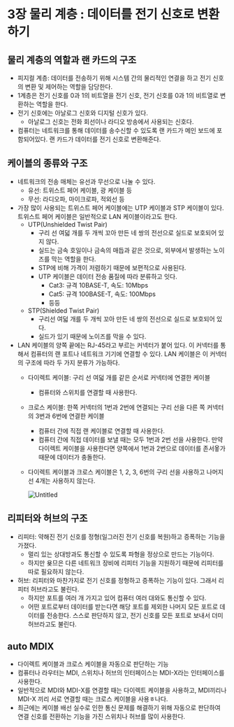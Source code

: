 # 3장 물리 계층 : 데이터를 전기 신호로 변환하기

## 물리 계층의 역할과 랜 카드의 구조

- 피지컬 계층: 데이터를 전송하기 위해 시스템 간의 물리적인 연결을 하고 전기 신호의 변환 및 제어하는 역할을 담당한다.
- 1계층은 전기 신호를 0과 1의 비트열을 전기 신호, 전기 신호를 0과 1의 비트열로 변환하는 역할을 한다.
- 전기 신호에는 아날로그 신호와 디지털 신호가 있다.
    - 아날로그 신호는 전화 회선이나 라디오 방송에서 사용되는 신호다.
- 컴퓨터는 네트워크를 통해 데이터를 송수신할 수 있도록 랜 카드가 메인 보드에 포함되어있다. 랜 카드가 데이터를 전기 신호로 변환해준다.

## 케이블의 종류와 구조

- 네트워크의 전송 매체는 유선과 무선으로 나눌 수 있다.
    - 유선: 트위스트 페어 케이블, 광 케이블 등
    - 무선: 라디오파, 마이크로파, 적외선 등
- 가장 많이 사용되는 트위스트 페어 케이블에는 UTP 케이블과 STP 케이블이 있다. 트위스트 페어 케이블은 일반적으로 LAN 케이블이라고도 한다.
    - UTP(Unshielded Twist Pair)
        - 구리 선 여덟 개를 두 개씩 꼬아 만든 네 쌍의 전선으로 실드로 보호되어 있지 않다.
        - 실드는 금속 호일이나 금속의 매듭과 같은 것으로, 외부에서 발생하는 노이즈를 막는 역할을 한다.
        - STP에 비해 가격이 저렴하기 때문에 보편적으로 사용된다.
        - UTP 케이블은 데이터 전송 품질에 따라 분류하고 잇다.
            - Cat3: 규격 10BASE-T, 속도: 10Mbps
            - Cat5: 규격 100BASE-T, 속도: 100Mbps
            - 등등
    - STP(Shielded Twist Pair)
        - 구리선 여덟 개를 두 개씩 꼬아 만든 네 쌍의 전선으로 실드로 보호되어 있다.
        - 실드가 있기 때문에 노이즈를 막을 수 있다.
- LAN 케이블의 양쪽 끝에는 RJ-45라고 부르는 커넥터가 붙어 있다. 이 커넥터를 통해서 컴퓨터의 랜 포트나 네트워크 기기에 연결할 수 있다. LAN 케이블은 이 커넥터의 구조에 따라 두 가지 분류가 가능하다.
    - 다이렉트 케이블: 구리 선 여덟 개를 같은 순서로 커넥터에 연결한 케이블
        - 컴퓨터와 스위치를 연결할 때 사용한다.
    - 크로스 케이블: 한쪽 커넥터의 1번과 2번에 연결되는 구리 선을 다른 쪽 커넥터의 3번과 6번에 연결한 케이블
        - 컴퓨터 간에 직접 랜 케이블로 연결할 때 사용한다.
        - 컴퓨터 간에 직접 데이터를 보낼 때는 모두 1번과 2번 선을 사용한다. 만약 다이렉트 케이블을 사용한다면 양쪽에서 1번과 2번으로 데이터를 존서옿가 때문에 데이터가 충돌한다.
    - 다이렉트 케이블과 크로스 케이블은 1, 2, 3, 6번의 구리 선을 사용하고 나머지 선 4개는 사용하지 않는다.
        
        ![Untitled](3%E1%84%8C%E1%85%A1%E1%86%BC%20%E1%84%86%E1%85%AE%E1%86%AF%E1%84%85%E1%85%B5%20%E1%84%80%E1%85%A8%E1%84%8E%E1%85%B3%E1%86%BC%20%E1%84%83%E1%85%A6%E1%84%8B%E1%85%B5%E1%84%90%E1%85%A5%E1%84%85%E1%85%B3%E1%86%AF%20%E1%84%8C%E1%85%A5%E1%86%AB%E1%84%80%E1%85%B5%20%E1%84%89%E1%85%B5%E1%86%AB%E1%84%92%E1%85%A9%E1%84%85%E1%85%A9%20%E1%84%87%E1%85%A7%E1%86%AB%E1%84%92%E1%85%AA%E1%86%AB%E1%84%92%E1%85%A1%E1%84%80%206e0d38c85e5249acaddf68f26c254cb3/Untitled.png)
        

## 리피터와 허브의 구조

- 리피터: 약해진 전기 신호를 정형(일그러진 전기 신호를 복원)하고 증폭하는 기능을 가졌다.
    - 멀리 있는 상대방과도 통신할 수 있도록 파형을 정상으로 만드는 기능이다.
    - 하지만 욪므은  다른 네트워크 장비에 리피터 기능을 지원하기 때문에 리피터를 따로 필요하지 않는다.
- 허브: 리피터와 마찬가지로 전기 신호를 정형하고 증폭하는 기능이 있다. 그래서 리피터 허브라고도 불린다.
    - 하지만 포트를 여러 개 가지고 있어 컴퓨터 여러 대와도 통신할 수 있다.
    - 어떤 포트로부터 데이터를 받는다면 해당 포트를 제외한 나머지 모든 포트로 데이터를 전송한다. 스스로 판단하지 않고, 전기 신호를 모든 포트로 보내서 더미 허브라고도 불린다.

## auto MDIX

- 다이렉트 케이블과 크로스 케이블을 자동으로 판단하는 기능
- 컴퓨터나 라우터는 MDI, 스위치나 허브의 인터페이스는 MDI-X라는 인터페이스를 사용한다.
- 일반적으로 MDI와 MDI-X를 연결할 때는 다이렉트 케이블을 사용하고, MDI끼리나 MDI-X 끼리 서로 연결할 때는 크로스 케이블을 사용ㅎ나다.
- 최근에는 케이블 배선 실수로 인한 통신 문제를 해결하기 위해 자동으로 판단하여 연결 신호를 전환하는 기능을 가진 스위치나 허브를 많이 사용한다.